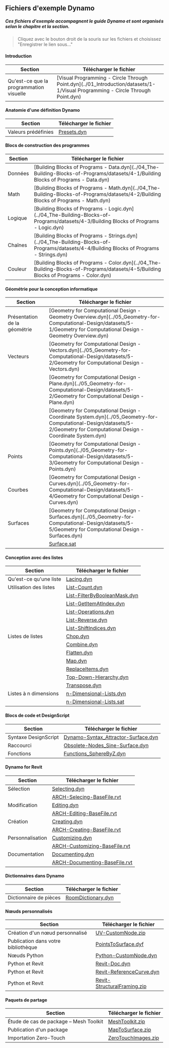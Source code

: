 

## Fichiers d'exemple Dynamo

##### Ces fichiers d'exemple accompagnent le guide Dynamo et sont organisés selon le chapitre et la section.

> Cliquez avec le bouton droit de la souris sur les fichiers et choisissez "Enregistrer le lien sous..."

#### Introduction

|Section|Télécharger le fichier|
| -- | -- |
|Qu'est-ce que la programmation visuelle|[Visual Programming - Circle Through Point.dyn](../01_Introduction/datasets/1-1/Visual Programming - Circle Through Point.dyn)|

#### Anatomie d'une définition Dynamo

|Section|Télécharger le fichier|
| -- | -- |
|Valeurs prédéfinies|[Presets.dyn](../03_Anatomy-of-a-Dynamo-Definition/datasets/3-5/Presets.dyn)|

#### Blocs de construction des programmes

|Section|Télécharger le fichier|
| -- | -- |
|Données|[Building Blocks of Programs - Data.dyn](../04_The-Building-Blocks-of-Programs/datasets/4-1/Building Blocks of Programs - Data.dyn)|
|Math|[Building Blocks of Programs - Math.dyn](../04_The-Building-Blocks-of-Programs/datasets/4-2/Building Blocks of Programs - Math.dyn)|
|Logique|[Building Blocks of Programs - Logic.dyn](../04_The-Building-Blocks-of-Programs/datasets/4-3/Building Blocks of Programs - Logic.dyn)|
|Chaînes|[Building Blocks of Programs - Strings.dyn](../04_The-Building-Blocks-of-Programs/datasets/4-4/Building Blocks of Programs - Strings.dyn)|
|Couleur|[Building Blocks of Programs - Color.dyn](../04_The-Building-Blocks-of-Programs/datasets/4-5/Building Blocks of Programs - Color.dyn)|

#### Géométrie pour la conception informatique

|Section|Télécharger le fichier|
| -- | -- |
|Présentation de la géométrie|[Geometry for Computational Design - Geometry Overview.dyn](../05_Geometry-for-Computational-Design/datasets/5-1/Geometry for Computational Design - Geometry Overview.dyn)|
|Vecteurs|[Geometry for Computational Design - Vectors.dyn](../05_Geometry-for-Computational-Design/datasets/5-2/Geometry for Computational Design - Vectors.dyn)|
||[Geometry for Computational Design - Plane.dyn](../05_Geometry-for-Computational-Design/datasets/5-2/Geometry for Computational Design - Plane.dyn)|
||[Geometry for Computational Design - Coordinate System.dyn](../05_Geometry-for-Computational-Design/datasets/5-2/Geometry for Computational Design - Coordinate System.dyn)|
|Points|[Geometry for Computational Design - Points.dyn](../05_Geometry-for-Computational-Design/datasets/5-3/Geometry for Computational Design - Points.dyn)|
|Courbes|[Geometry for Computational Design - Curves.dyn](../05_Geometry-for-Computational-Design/datasets/5-4/Geometry for Computational Design - Curves.dyn)|
|Surfaces|[Geometry for Computational Design - Surfaces.dyn](../05_Geometry-for-Computational-Design/datasets/5-5/Geometry for Computational Design - Surfaces.dyn)|
||[Surface.sat](../05_Geometry-for-Computational-Design/datasets/5-5/Surface.sat)|

#### Conception avec des listes

|Section|Télécharger le fichier|
| -- | -- |
|Qu'est-ce qu'une liste|[Lacing.dyn](../06_Designing-with-Lists/datasets/6-1/Lacing.dyn)|
|Utilisation des listes|[List-Count.dyn](../06_Designing-with-Lists/datasets/6-2/List-Count.dyn)|
||[List-FilterByBooleanMask.dyn](../06_Designing-with-Lists/datasets/6-2/List-FilterByBooleanMask.dyn)|
||[List-GetItemAtIndex.dyn](../06_Designing-with-Lists/datasets/6-2/List-GetItemAtIndex.dyn)|
||[List-Operations.dyn](../06_Designing-with-Lists/datasets/6-2/List-Operations.dyn)|
||[List-Reverse.dyn](../06_Designing-with-Lists/datasets/6-2/List-Reverse.dyn)|
||[List-ShiftIndices.dyn](../06_Designing-with-Lists/datasets/6-2/List-ShiftIndices.dyn)|
|Listes de listes|[Chop.dyn](../06_Designing-with-Lists/datasets/6-3/Chop.dyn)|
||[Combine.dyn](../06_Designing-with-Lists/datasets/6-3/Combine.dyn)|
||[Flatten.dyn](../06_Designing-with-Lists/datasets/6-3/Flatten.dyn)|
||[Map.dyn](../06_Designing-with-Lists/datasets/6-3/Map.dyn)|
||[ReplaceItems.dyn](../06_Designing-with-Lists/datasets/6-3/ReplaceItems.dyn)|
||[Top-Down-Hierarchy.dyn](../06_Designing-with-Lists/datasets/6-3/Top-Down-Hierarchy.dyn)|
||[Transpose.dyn](../06_Designing-with-Lists/datasets/6-3/Transpose.dyn)|
|Listes à n dimensions|[n-Dimensional-Lists.dyn](../06_Designing-with-Lists/datasets/6-4/n-Dimensional-Lists.dyn)|
||[n-Dimensional-Lists.sat](../06_Designing-with-Lists/datasets/6-4/n-Dimensional-Lists.sat)|

#### Blocs de code et DesignScript

|Section|Télécharger le fichier|
| -- | -- |
|Syntaxe DesignScript|[Dynamo-Syntax_Attractor-Surface.dyn](../07_Code-Block/datasets/7-2/Dynamo-Syntax_Attractor-Surface.dyn)|
|Raccourci|[Obsolete-Nodes_Sine-Surface.dyn](../07_Code-Block/datasets/7-3/Obsolete-Nodes_Sine-Surface.dyn)|
|Fonctions|[Functions_SphereByZ.dyn](../07_Code-Block/datasets/7-4/Functions_SphereByZ.dyn)|

#### Dynamo for Revit

|Section|Télécharger le fichier|
| -- | -- |
|Sélection|[Selecting.dyn](../08_Dynamo-for-Revit/datasets/8-2/Selecting.dyn)|
||[ARCH-Selecing-BaseFile.rvt](../08_Dynamo-for-Revit/datasets/8-2/ARCH-Selecting-BaseFile.rvt)|
|Modification|[Editing.dyn](../08_Dynamo-for-Revit/datasets/8-3/Editing.dyn)|
||[ARCH-Editing-BaseFile.rvt](../08_Dynamo-for-Revit/datasets/8-3/ARCH-Editing-BaseFile.rvt)|
|Création|[Creating.dyn](../08_Dynamo-for-Revit/datasets/8-4/Creating.dyn)|
||[ARCH-Creating-BaseFile.rvt](../08_Dynamo-for-Revit/datasets/8-4/ARCH-Creating-BaseFile.rvt)|
|Personnalisation|[Customizing.dyn](../08_Dynamo-for-Revit/datasets/8-5/Customizing.dyn)|
||[ARCH-Customizing-BaseFile.rvt](../08_Dynamo-for-Revit/datasets/8-5/ARCH-Customizing-BaseFile.rvt)|
|Documentation|[Documenting.dyn](../08_Dynamo-for-Revit/datasets/8-6/Documenting.dyn)|
||[ARCH-Documenting-BaseFile.rvt](../08_Dynamo-for-Revit/datasets/8-6/ARCH-Documenting-BaseFile.rvt)|

#### Dictionnaires dans Dynamo

|Section|Télécharger le fichier|
| -- | -- |
|Dictionnaire de pièces|[RoomDictionary.dyn](../09_Dictionaries/datasets/9-4_roomDictionary.dyn)|

#### Nœuds personnalisés

|Section|Télécharger le fichier|
| -- | -- |
|Création d'un nœud personnalisé|[UV-CustomNode.zip](../10_Custom-Nodes/datasets/10-2/UV-CustomNode.zip)|
|Publication dans votre bibliothèque|[PointsToSurface.dyf](../10_Custom-Nodes/datasets/10-3/PointsToSurface.dyf)|
|Nœuds Python|[Python-CustomNode.dyn](../10_Custom-Nodes/datasets/10-4/Python-CustomNode.dyn)|
|Python et Revit|[Revit-Doc.dyn](../10_Custom-Nodes/datasets/10-5/Revit-Doc.dyn)|
|Python et Revit|[Revit-ReferenceCurve.dyn](../10_Custom-Nodes/datasets/10-5/Revit-ReferenceCurve.dyn)|
|Python et Revit|[Revit-StructuralFraming.zip](../10_Custom-Nodes/datasets/10-5/Revit-StructuralFraming.zip)|

#### Paquets de partage

|Section|Télécharger le fichier|
| -- | -- |
|Étude de cas de package – Mesh Toolkit|[MeshToolkit.zip](../11_Packages/datasets/11-2/MeshToolkit.zip)|
|Publication d'un package|[MapToSurface.zip](../11_Packages/datasets/11-4/MapToSurface.zip)|
|Importation Zero-Touch|[ZeroTouchImages.zip](../11_Packages/datasets/11-5/ZeroTouchImages.zip)|

